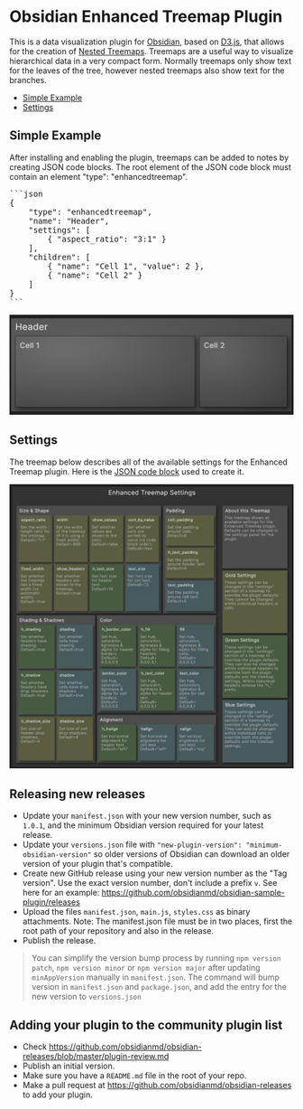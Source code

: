 # Obsidian Enhanced Treemap Plugin

This is a data visualization plugin for [Obsidian](https://obsidian.md), based on [D3.js](https://d3js.org), that allows for the creation of [Nested Treemaps](https://observablehq.com/@d3/nested-treemap).
Treemaps are a useful way to visualize hierarchical data in a very compact form.
Normally treemaps only show text for the leaves of the tree, however nested treemaps also show text for the branches.

- [Simple Example](#simple-example)
- [Settings](#settings)

## Simple Example

After installing and enabling the plugin, treemaps can be added to notes by creating JSON code blocks. 
The root element of the JSON code block must contain an element "type": "enhancedtreemap".

<pre>
```json
{
    "type": "enhancedtreemap",
    "name": "Header",
    "settings": [
        { "aspect_ratio": "3:1" }
    ],
    "children": [
        { "name": "Cell 1", "value": 2 },
        { "name": "Cell 2" }
    ]
}
```
</pre>

![Simple Example Image](./examples/SimpleExample.png)

## Settings

The treemap below describes all of the available settings for the Enhanced Treemap plugin. Here is the [JSON code block](examples/Settings.md) used to create it.

![Settings Image](./examples/Settings.png)

## Releasing new releases

- Update your `manifest.json` with your new version number, such as `1.0.1`, and the minimum Obsidian version required for your latest release.
- Update your `versions.json` file with `"new-plugin-version": "minimum-obsidian-version"` so older versions of Obsidian can download an older version of your plugin that's compatible.
- Create new GitHub release using your new version number as the "Tag version". Use the exact version number, don't include a prefix `v`. See here for an example: https://github.com/obsidianmd/obsidian-sample-plugin/releases
- Upload the files `manifest.json`, `main.js`, `styles.css` as binary attachments. Note: The manifest.json file must be in two places, first the root path of your repository and also in the release.
- Publish the release.

> You can simplify the version bump process by running `npm version patch`, `npm version minor` or `npm version major` after updating `minAppVersion` manually in `manifest.json`.
> The command will bump version in `manifest.json` and `package.json`, and add the entry for the new version to `versions.json`

## Adding your plugin to the community plugin list

- Check https://github.com/obsidianmd/obsidian-releases/blob/master/plugin-review.md
- Publish an initial version.
- Make sure you have a `README.md` file in the root of your repo.
- Make a pull request at https://github.com/obsidianmd/obsidian-releases to add your plugin.

